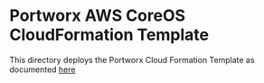 # Portworx AWS CoreOS CloudFormation Template 

This directory deploys the Portworx Cloud Formation Template 
as documented [here](http://docs.portworx.com/get-started-asap.html)
